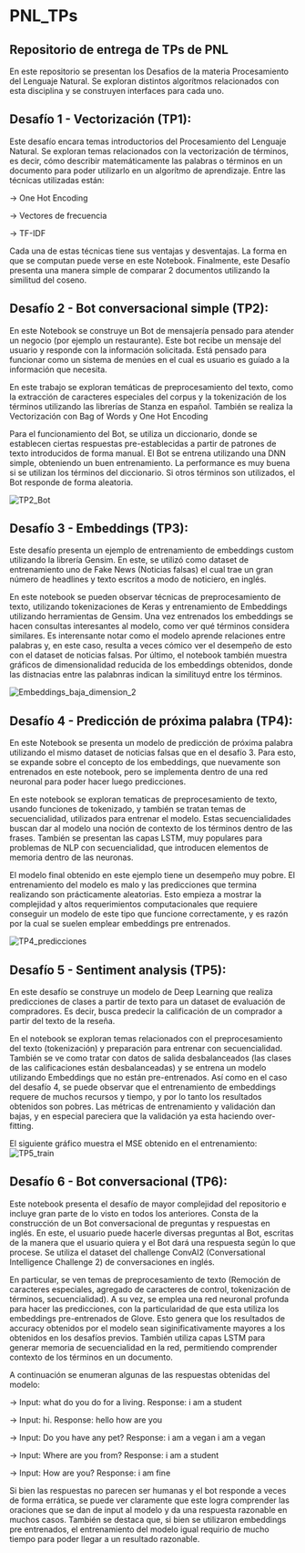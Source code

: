 # PNL_TPs
## Repositorio de entrega de TPs de PNL
En este repositorio se presentan los Desafios de la materia Procesamiento del Lenguaje Natural. Se exploran distintos algorítmos relacionados con esta disciplina y se construyen interfaces para cada uno.

## Desafío 1 - Vectorización (TP1):
Este desafío encara temas introductorios del Procesamiento del Lenguaje Natural. Se exploran temas relacionados con la vectorización de términos, es decir, cómo describir matemáticamente las palabras o términos en un documento para poder utilizarlo en un algorítmo de aprendizaje. Entre las técnicas utilizadas están:
  
  -> One Hot Encoding
  
  -> Vectores de frecuencia
  
  -> TF-IDF
  
Cada una de estas técnicas tiene sus ventajas y desventajas. La forma en que se computan puede verse en este Notebook.
Finalmente, este Desafío presenta una manera simple de comparar 2 documentos utilizando la similitud del coseno.

## Desafío 2 - Bot conversacional simple (TP2):
En este Notebook se construye un Bot de mensajería pensado para atender un negocio (por ejemplo un restaurante). Este bot recibe un mensaje del usuario y responde con la información solicitada. Está pensado para funcionar como un sistema de menúes en el cual es usuario es guíado a la información que necesita.

En este trabajo se exploran temáticas de preprocesamiento del texto, como la extracción de caracteres especiales del corpus y la tokenización de los términos utilizando las librerías de Stanza en español. También se realiza la Vectorización con Bag of Words y One Hot Encoding

Para el funcionamiento del Bot, se utiliza un diccionario, donde se establecen ciertas respuestas pre-establecidas a partir de patrones de texto introducidos de forma manual. El Bot se entrena utilizando una DNN simple, obteniendo un buen entrenamiento. La performance es muy buena si se utilizan los términos del diccionario. Si otros términos son utilizados, el Bot responde de forma aleatoria.

![TP2_Bot](https://github.com/jorgetrumbel/PNL_TPs/assets/56329158/4dde3ed6-4ab5-4ba9-821f-16d18b39018e)

## Desafío 3 - Embeddings (TP3):
Este desafío presenta un ejemplo de entrenamiento de embeddings custom utilizando la librería Gensim. En este, se utilizó como dataset de entrenamiento uno de Fake News (Noticias falsas) el cual trae un gran número de headlines y texto escritos a modo de noticiero, en inglés.

En este notebook se pueden observar técnicas de preprocesamiento de texto, utilizando tokenizaciones de Keras y entrenamiento de Embeddings utilizando herramientas de Gensim. Una vez entrenados los embeddings se hacen consultas interesantes al modelo, como ver qué términos considera similares. Es interensante notar como el modelo aprende relaciones entre palabras y, en este caso, resulta a veces cómico ver el desempeño de esto con el dataset de noticias falsas. Por último, el notebook también muestra gráficos de dimensionalidad reducida de los embeddings obtenidos, donde las distnacias entre las palabnras indican la similituyd entre los términos.

![Embeddings_baja_dimension_2](https://github.com/jorgetrumbel/PNL_TPs/assets/56329158/cf96bbe9-7ed7-485b-af51-b276ce8a8ec0)

## Desafío 4 - Predicción de próxima palabra (TP4):
En este Notebook se presenta un modelo de predicción de próxima palabra utilizando el mismo dataset de noticias falsas que en el desafío 3. Para esto, se expande sobre el concepto de los embeddings, que nuevamente son entrenados en este notebook, pero se implementa dentro de una red neuronal para poder hacer luego predicciones.

En este notebook se exploran tematicas de preprocesamiento de texto, usando funciones de tokenizado, y también se tratan temas de secuencialidad, utilizados para entrenar el modelo. Estas secuencialidades buscan dar al modelo una noción de contexto de los términos dentro de las frases. También se presentan las capas LSTM, muy populares para problemas de NLP con secuencialidad, que introducen elementos de memoria dentro de las neuronas.

El modelo final obtenido en este ejemplo tiene un desempeño muy pobre. El entrenamiento del modelo es malo y las predicciones que termina realizando son prácticamente aleatorias. Esto empieza a mostrar la complejidad y altos requerimientos computacionales que requiere conseguir un modelo de este tipo que funcione correctamente, y es razón por la cual se suelen emplear embeddings pre entrenados.

![TP4_predicciones](https://github.com/jorgetrumbel/PNL_TPs/assets/56329158/ba9d2c8d-4416-45e4-98e9-cddbdccd479b)

## Desafío 5 - Sentiment analysis (TP5):
En este desafío se construye un modelo de Deep Learning que realiza predicciones de clases a partir de texto para un dataset de evaluación de compradores. Es decir, busca predecir la calificación de un comprador a partir del texto de la reseña. 

En el notebook se exploran temas relacionados con el preprocesamiento del texto (tokenización) y preparación para entrenar con secuencialidad. También se ve como tratar con datos de salida desbalanceados (las clases de las calificaciones están desbalanceadas) y se entrena un modelo utilizando Embeddings que no están pre-entrenados. Así como en el caso del desafío 4, se puede observar que el entrenamiento de embeddings requere de muchos recursos y tiempo, y por lo tanto los resultados obtenidos son pobres. Las métricas de entrenamiento y validación dan bajas, y en especial pareciera que la validación ya esta haciendo over-fitting.

El siguiente gráfico muestra el MSE obtenido en el entrenamiento:
![TP5_train](https://github.com/jorgetrumbel/PNL_TPs/assets/56329158/ab34b472-1807-472b-924a-7b4d69aedcab)

## Desafío 6 - Bot conversacional (TP6):
Este notebook presenta el desafío de mayor complejidad del repositorio e incluye gran parte de lo visto en todos los anteriores. Consta de la construcción de un Bot conversacional de preguntas y respuestas en inglés. En este, el usuario puede hacerle diversas preguntas al Bot, escritas de la manera que el usuario quiera y el Bot dará una respuesta según lo que procese. Se utiliza el dataset del challenge ConvAI2 (Conversational Intelligence Challenge 2) de conversaciones en inglés.

En particular, se ven temas de preprocesamiento de texto (Remoción de caracteres especiales, agregado de caracteres de control, tokenización de términos, secuencialidad). A su vez, se emplea una red neuronal profunda para hacer las predicciones, con la particularidad de que esta utiliza los embeddings pre-entrenados de Glove. Esto genera que los resultados de accuracy obtenidos por el modelo sean siginificativamente mayores a los obtenidos en los desafíos previos. También utiliza capas LSTM para generar memoria de secuencialidad en la red, permitiendo comprender contexto de los términos en un documento.

A continuación se enumeran algunas de las respuestas obtenidas del modelo:

  -> Input: what do you do for a living. Response: i am a student
  
  -> Input: hi. Response: hello how are you
  
  -> Input: Do you have any pet? Response: i am a vegan i am a vegan
  
  -> Input: Where are you from? Response: i am a student
  
  -> Input: How are you? Response: i am fine
  
Si bien las respuestas no parecen ser humanas y el bot responde a veces de forma errática, se puede ver claramente que este logra comprender las oraciones que se dan de input al modelo y da una respuesta razonable en muchos casos. También se destaca que, si bien se utilizaron embeddings pre entrenados, el entrenamiento del modelo igual requirio de mucho tiempo para poder llegar a un resultado razonable.
